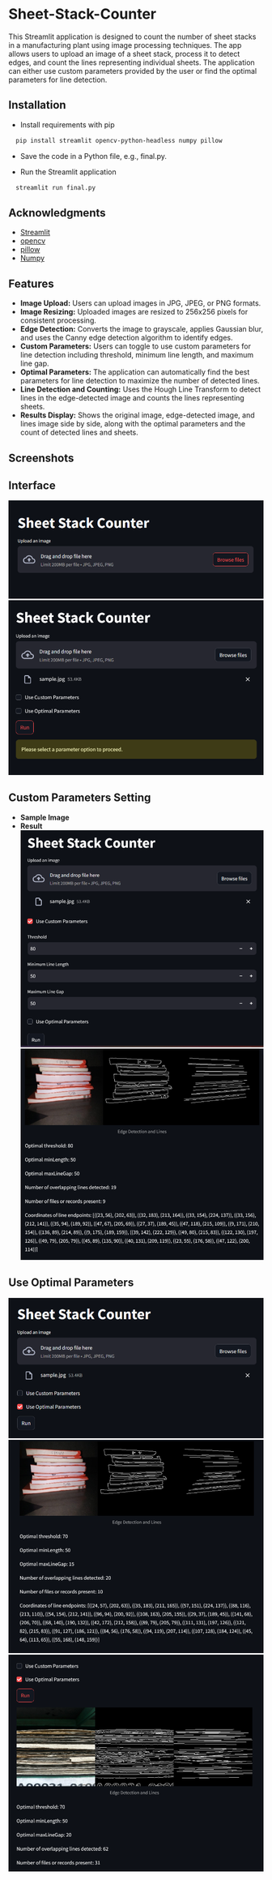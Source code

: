 # Sheet-Stack-Counter

This Streamlit application is designed to count the number of sheet stacks in a manufacturing plant using image processing techniques. The app allows users to upload an image of a sheet stack, process it to detect edges, and count the lines representing individual sheets. The application can either use custom parameters provided by the user or find the optimal parameters for line detection.



## Installation

* Install requirements with pip

```bash
  pip install streamlit opencv-python-headless numpy pillow

```

* Save the code in a Python file, e.g., final.py.

* Run the Streamlit application    

```bash
  streamlit run final.py

```

## Acknowledgments
 - [Streamlit](https://streamlit.io/)
 - [opencv](https://opencv.org/)
 - [pillow](https://pypi.org/project/pillow/)
 - [Numpy](https://numpy.org/)

## Features

- **Image Upload:** Users can upload images in JPG, JPEG, or PNG formats.
- **Image Resizing:** Uploaded images are resized to 256x256 pixels for consistent processing.
- **Edge Detection:** Converts the image to grayscale, applies Gaussian blur, and uses the Canny edge detection algorithm to identify edges.
- **Custom Parameters:** Users can toggle to use custom parameters for line detection including threshold, minimum line length, and maximum line gap.
- **Optimal Parameters:** The application can automatically find the best parameters for line detection to maximize the number of detected lines.
- **Line Detection and Counting:** Uses the Hough Line Transform to detect lines in the edge-detected image and counts the lines representing sheets.
- **Results Display:** Shows the original image, edge-detected image, and lines image side by side, along with the optimal parameters and the count of detected lines and sheets.


## Screenshots

## **Interface**
![App Screenshot](https://github.com/SaiTeja250802/Computer-Market-Hub-1/blob/main/1.png)
![App Screenshot](https://github.com/SaiTeja250802/Computer-Market-Hub-1/blob/main/2.png)
## **Custom Parameters Setting**
- **Sample Image**
- **Result**
![App Screenshot](https://github.com/SaiTeja250802/Computer-Market-Hub-1/blob/main/3.png)
![App Screenshot](https://github.com/SaiTeja250802/Computer-Market-Hub-1/blob/main/4.png)
## **Use Optimal Parameters**
![App Screenshot](https://github.com/SaiTeja250802/Computer-Market-Hub-1/blob/main/5.png)
![App Screenshot](https://github.com/SaiTeja250802/Computer-Market-Hub-1/blob/main/6.png)
![App Screenshot](https://github.com/SaiTeja250802/Computer-Market-Hub-1/blob/main/7.png)
